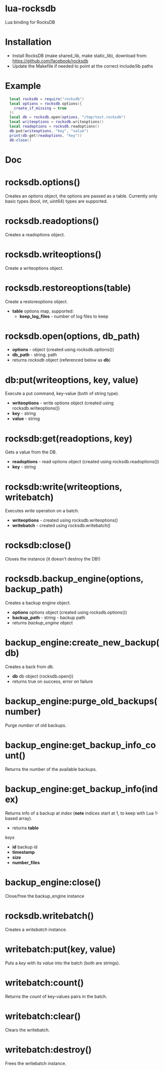 lua-rocksdb
=
Lua binding for RocksDB

Installation
===
* Install RocksDB (make shared_lib, make static_lib), download from: https://github.com/facebook/rocksdb
* Update the Makefile if needed to point at the correct include/lib paths

Example
===

```lua
  local rocksdb = require("rocksdb")
  local options = rocksdb.options({
    create_if_missing = true
  })
  local db = rocksdb.open(options, "/tmp/test.rocksdb")
  local writeoptions = rocksdb.writeoptions()
  local readoptions = rocksdb.readoptions()
  db:put(writeoptions, "key", "value")
  print(db:get(readoptions, "key"))
  db:close()
```

Doc
===

rocksdb.options()
=====
Creates an options object, the options are passed as a table.
Currently only basic types (bool, int, uint64) types are supported.

rocksdb.readoptions()
=====
Creates a readoptions object.

rocksdb.writeoptions()
=====
Create a writeoptions object.

rocksdb.restoreoptions(table)
=====
Create a restoreoptions object.

  * **table** options map, supported:
    * **keep_log_files** - number of log files to keep

rocksdb.open(options, db_path)
=====
  * **options** - object (created using rocksdb.options())
  * **db_path** - string. path
  * returns *rocksdb* object (referenced below as **db**)

db:put(writeoptions, key, value)
=====
Execute a put command, key-value (both of string type).

  * **writeoptions** - write options object (created using rocksdb.writeoptions())
  * **key** - string
  * **value** - string

rocksdb:get(readoptions, key)
=====
Gets a value from the DB.

  * **readoptions** - read options object (created using rocksdb.readoptions())
  * **key** - string

rocksdb:write(writeoptions, writebatch)
=====
Executes _write_ operation on a batch.

  * **writeoptions** - created using rocksdb.writeoptions()
  * **writebatch** - created using rocksdb.writebatch()


rocksdb:close()
=====
Closes the instance (it doesn't destroy the DB!)

rocksdb.backup_engine(options, backup_path)
=====
Creates a backup engine object.

  * **options** options object (created using rocksdb.options())
  * **backup_path** - string - backup path
  * returns *backup_engine* object

backup_engine:create_new_backup(db)
=====
Creates a back from *db*.

  * **db** db object (rocksdb.open())
  * returns true on success, error on failure

backup_engine:purge_old_backups(number)
=====
Purge *number* of old backups.

backup_engine:get_backup_info_count()
=====
Returns the number of the available backups.

backup_engine:get_backup_info(index)
=====
Returns info of a backup at *index* (**note** indices start at 1, to keep with Lua 1-based array).
  * returns **table**

_keys_
  * **id** backup id
  * **timestamp**
  * **size**
  * **number_files**

backup_engine:close()
=====
Close/free the backup_engine instance

rocksdb.writebatch()
=====
Creates a *writebatch* instance.

writebatch:put(key, value)
=====
Puts a *key* with its *value* into the batch (both are strings).

writebatch:count()
=====
Returns the *count* of key-values pairs in the batch.

writebatch:clear()
=====
Clears the writebatch.

writebatch:destroy()
=====
Frees the writebatch instance.

